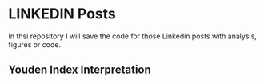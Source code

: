 # LINKEDIN Posts 

In thsi repository I will save the code for those Linkedin posts with analysis, figures or code.

## Youden Index Interpretation
 
